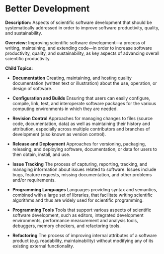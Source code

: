 # Better Development

**Description:**  Aspects of scientific software development that should be systematically addressed in order to improve software productivity, quality, and sustainability.

**Overview:** 
Improving scientific software development—a process of writing, maintaining, and extending code—in order to increase software productivity, quality, and sustainability, as key aspects of advancing overall scientific productivity.

**Child Topics:**
<!--
These need to be renamed: Documentation, Configuration and Builds, Revision Control [change: former Version Control], Software Release and Deployment [change: former Software Distribution], Issue Tracking, Programming Languages  [change: former Programming Languages and Tools], Programming Tools [change: former Programming Languages and Tools], Refactoring
-->

- **Documentation**
Creating, maintaining, and hosting quality documentation (written text or illustration) about the use, operation, or design of software.
<!---Topic order: 1--->

- **Configuration and Builds**
Ensuring that users can easily configure, compile, link, test, and interoperate software packages for the various computing environments in which they are needed.
<!---Topic order: 2--->

- **Revision Control**
Approaches for managing changes to files (source code, documentation, data) as well as maintaining their history and attribution, especially across multiple contributors and branches of development (also known as version control).
<!---Topic order: 3--->

- **Release and Deployment**
Approaches for versioning, packaging, releasing, and deploying software, documentation, or data for users to then obtain, install, and use.
<!---Topic order: 4--->

- **Issue Tracking**
The process of capturing, reporting, tracking, and managing information about issues related to software. Issues include bugs, feature requests, missing documentation, and other problems and/or requirements.
<!---Topic order: 5--->

- **Programming Languages**
Languages providing syntax and semantics, combined with a large set of libraries, that facilitate writing scientific algorithms and thus are widely used for scientific programming.
<!---Topic order: 6--->

- **Programming Tools**
Tools that support various aspects of scientific software development, such as editors, integrated development environments, performance measurement and analysis tools, debuggers, memory checkers, and refactoring tools.
<!---Topic order: 7--->

- **Refactoring**
The process of improving internal attributes of a software product (e.g. readability, maintainability) without modifying any of its existing external functionality.
<!---Topic order: 8--->

<!---
Category order: 2
--->
